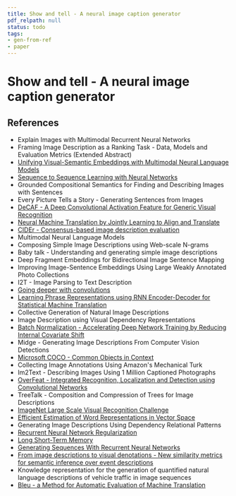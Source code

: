 ```yaml
---
title: Show and tell - A neural image caption generator
pdf_relpath: null
status: todo
tags:
- gen-from-ref
- paper
---
```


# Show and tell - A neural image caption generator

## References

- Explain Images with Multimodal Recurrent Neural Networks
- Framing Image Description as a Ranking Task - Data, Models and Evaluation Metrics (Extended Abstract)
- [Unifying Visual-Semantic Embeddings with Multimodal Neural Language Models](./unifying-visual-semantic-embeddings-with-multimodal-neural-language-models.md)
- [Sequence to Sequence Learning with Neural Networks](./sequence-to-sequence-learning-with-neural-networks.md)
- Grounded Compositional Semantics for Finding and Describing Images with Sentences
- Every Picture Tells a Story - Generating Sentences from Images
- [DeCAF - A Deep Convolutional Activation Feature for Generic Visual Recognition](./decaf-a-deep-convolutional-activation-feature-for-generic-visual-recognition.md)
- [Neural Machine Translation by Jointly Learning to Align and Translate](./neural-machine-translation-by-jointly-learning-to-align-and-translate.md)
- [CIDEr - Consensus-based image description evaluation](./cider-consensus-based-image-description-evaluation.md)
- Multimodal Neural Language Models
- Composing Simple Image Descriptions using Web-scale N-grams
- Baby talk - Understanding and generating simple image descriptions
- Deep Fragment Embeddings for Bidirectional Image Sentence Mapping
- Improving Image-Sentence Embeddings Using Large Weakly Annotated Photo Collections
- I2T - Image Parsing to Text Description
- [Going deeper with convolutions](./going-deeper-with-convolutions.md)
- [Learning Phrase Representations using RNN Encoder-Decoder for Statistical Machine Translation](./learning-phrase-representations-using-rnn-encoder-decoder-for-statistical-machine-translation.md)
- Collective Generation of Natural Image Descriptions
- Image Description using Visual Dependency Representations
- [Batch Normalization - Accelerating Deep Network Training by Reducing Internal Covariate Shift](./batch-normalization-accelerating-deep-network-training-by-reducing-internal-covariate-shift.md)
- Midge - Generating Image Descriptions From Computer Vision Detections
- [Microsoft COCO - Common Objects in Context](./microsoft-coco-common-objects-in-context.md)
- Collecting Image Annotations Using Amazon's Mechanical Turk
- Im2Text - Describing Images Using 1 Million Captioned Photographs
- [OverFeat - Integrated Recognition, Localization and Detection using Convolutional Networks](./overfeat-integrated-recognition-localization-and-detection-using-convolutional-networks.md)
- TreeTalk - Composition and Compression of Trees for Image Descriptions
- [ImageNet Large Scale Visual Recognition Challenge](./imagenet-large-scale-visual-recognition-challenge.md)
- [Efficient Estimation of Word Representations in Vector Space](./efficient-estimation-of-word-representations-in-vector-space.md)
- Generating Image Descriptions Using Dependency Relational Patterns
- [Recurrent Neural Network Regularization](./recurrent-neural-network-regularization.md)
- [Long Short-Term Memory](./long-short-term-memory.md)
- [Generating Sequences With Recurrent Neural Networks](./generating-sequences-with-recurrent-neural-networks.md)
- [From image descriptions to visual denotations - New similarity metrics for semantic inference over event descriptions](./from-image-descriptions-to-visual-denotations-new-similarity-metrics-for-semantic-inference-over-event-descriptions.md)
- Knowledge representation for the generation of quantified natural language descriptions of vehicle traffic in image sequences
- [Bleu - a Method for Automatic Evaluation of Machine Translation](./bleu-a-method-for-automatic-evaluation-of-machine-translation.md)
